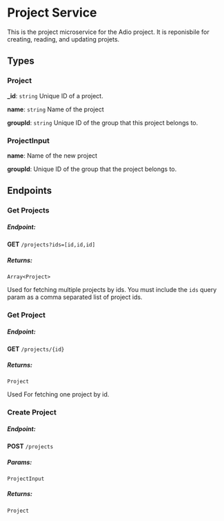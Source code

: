 # Project Service

This is the project microservice for the Adio project. It is reponisbile for creating, reading, and updating projets.

## Types
### Project
**_id**: `string` Unique ID of a project. 

**name**: `string` Name of the project

**groupId**: `string` Unique ID of the group that this project belongs to.

### ProjectInput
**name**: Name of the new project

**groupId**: Unique ID of the group that the project belongs to.


## Endpoints

### Get Projects
##### Endpoint:
**GET** `/projects?ids=[id,id,id]`

##### Returns:
`Array<Project>`

Used for fetching multiple projects by ids. You must include the `ids` query param as a comma separated list of project ids.

### Get Project
##### Endpoint:
**GET** `/projects/{id}`

##### Returns:
`Project`

Used For fetching one project by id.

### Create Project
##### Endpoint:
**POST** `/projects`

##### Params:
`ProjectInput`

##### Returns:
`Project`